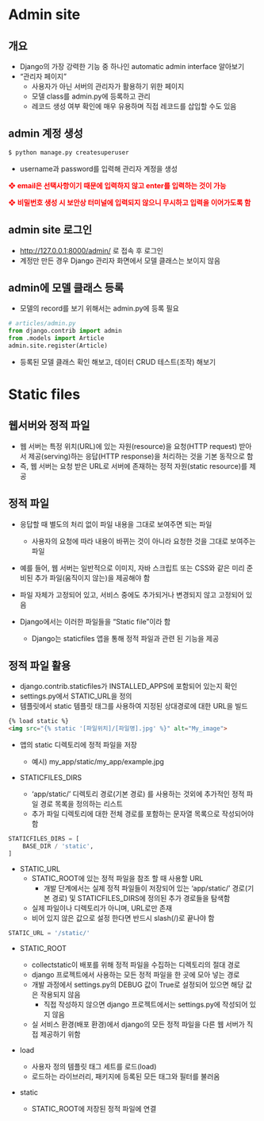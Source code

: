 # Admin site

## 개요

- Django의 가장 강력한 기능 중 하나인 automatic admin interface 알아보기 
- “관리자 페이지” 
  - 사용자가 아닌 서버의 관리자가 활용하기 위한 페이지 
  - 모델 class를 admin.py에 등록하고 관리 
  - 레코드 생성 여부 확인에 매우 유용하며 직접 레코드를 삽입할 수도 있음



## admin 계정 생성

```bash
$ python manage.py createsuperuser
```

- username과 password를 입력해 관리자 계정을 생성

<span style="color:red">**❖ email은 선택사항이기 때문에 입력하지 않고 enter를 입력하는 것이 가능** </span>

<span style="color:red">**❖ 비밀번호 생성 시 보안상 터미널에 입력되지 않으니 무시하고 입력을 이어가도록 함**</span>



## admin site 로그인

-  http://127.0.0.1:8000/admin/ 로 접속 후 로그인 
- 계정만 만든 경우 Django 관리자 화면에서 모델 클래스는 보이지 않음



## admin에 모델 클래스 등록

- 모델의 record를 보기 위해서는 admin.py에 등록 필요

```python
# articles/admin.py
from django.contrib import admin
from .models import Article
admin.site.register(Article)
```



- 등록된 모델 클래스 확인 해보고, 데이터 CRUD 테스트(조작) 해보기



# Static files

## 웹서버와 정적 파일

- 웹 서버는 특정 위치(URL)에 있는 자원(resource)을 요청(HTTP request) 받아서 제공(serving)하는 응답(HTTP response)을 처리하는 것을 기본 동작으로 함 
- 즉, 웹 서버는 요청 받은 URL로 서버에 존재하는 정적 자원(static resource)를 제공



## 정적 파일

- 응답할 때 별도의 처리 없이 파일 내용을 그대로 보여주면 되는 파일 
  - 사용자의 요청에 따라 내용이 바뀌는 것이 아니라 요청한 것을 그대로 보여주는 파일

- 예를 들어, 웹 서버는 일반적으로 이미지, 자바 스크립트 또는 CSS와 같은 미리 준비된 추가 파일(움직이지 않는)을 제공해야 함 
- 파일 자체가 고정되어 있고, 서비스 중에도 추가되거나 변경되지 않고 고정되어 있음 
- Django에서는 이러한 파일들을 “Static file”이라 함 
  - Django는 staticfiles 앱을 통해 정적 파일과 관련 된 기능을 제공



## 정적 파일 활용

- django.contrib.staticfiles가 INSTALLED_APPS에 포함되어 있는지 확인 
- settings.py에서 STATIC_URL을 정의 
- 템플릿에서 static 템플릿 태그를 사용하여 지정된 상대경로에 대한 URL을 빌드

```html
{% load static %}
<img src="{% static '[파일위치]/[파일명].jpg' %}" alt="My_image">
```

- 앱의 static 디렉토리에 정적 파일을 저장 
  - 예시) my_app/static/my_app/example.jpg



- STATICFILES_DIRS 
  - ‘app/static/’ 디렉토리 경로(기본 경로) 를 사용하는 것외에 추가적인 정적 파일 경로 목록을 정의하는 리스트 
  - 추가 파일 디렉토리에 대한 전체 경로를 포함하는 문자열 목록으로 작성되어야 함

```python
STATICFILES_DIRS = [
    BASE_DIR / 'static',
]
```



- STATIC_URL 
  - STATIC_ROOT에 있는 정적 파일을 참조 할 때 사용할 URL 	
    - 개발 단계에서는 실제 정적 파일들이 저장되어 있는 ‘app/static/’ 경로(기본 경로) 및 STATICFILES_DIRS에 정의된 추가 경로들을 탐색함 
  - 실제 파일이나 디렉토리가 아니며, URL로만 존재 
  - 비어 있지 않은 값으로 설정 한다면 반드시 slash(/)로 끝나야 함

```python
STATIC_URL = '/static/'
```



- STATIC_ROOT 
  - collectstatic이 배포를 위해 정적 파일을 수집하는 디렉토리의 절대 경로 
  - django 프로젝트에서 사용하는 모든 정적 파일을 한 곳에 모아 넣는 경로 
  - 개발 과정에서 settings.py의 DEBUG 값이 True로 설정되어 있으면 해당 값은 작용되지 않음 
    - 직접 작성하지 않으면 django 프로젝트에서는 settings.py에 작성되어 있지 않음
  - 실 서비스 환경(배포 환경)에서 django의 모든 정적 파일을 다른 웹 서버가 직접 제공하기 위함



- load 
  - 사용자 정의 템플릿 태그 세트를 로드(load) 
  - 로드하는 라이브러리, 패키지에 등록된 모든 태그와 필터를 불러옴

- static 
  - STATIC_ROOT에 저장된 정적 파일에 연결